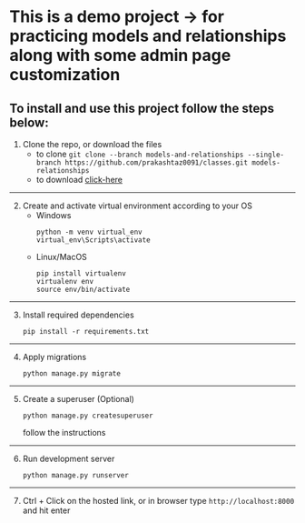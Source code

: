 # This is a demo project -> for practicing models and relationships along with some admin page customization

## To install and use this project follow the steps below:

1. Clone the repo, or download the files
    - to clone ``` git clone --branch models-and-relationships --single-branch https://github.com/prakashtaz0091/classes.git models-relationships ```
    - to download [click-here](https://github.com/prakashtaz0091/classes/archive/refs/heads/models-and-relationships.zip)
---
2. Create and activate virtual environment according to your OS
    - Windows
      ```
      python -m venv virtual_env
      virtual_env\Scripts\activate
      ```
   - Linux/MacOS
     ```
     pip install virtualenv
     virtualenv env
     source env/bin/activate
     ```
---
3. Install required dependencies
   ```
   pip install -r requirements.txt
   ```
---
4. Apply migrations
   ```
   python manage.py migrate
   ```
---
5. Create a superuser (Optional)
   ```
   python manage.py createsuperuser
   ```
   follow the instructions
---
6. Run development server
   ```
   python manage.py runserver
   ```
---
7. Ctrl + Click on the hosted link, or in browser type ```http://localhost:8000``` and hit enter
